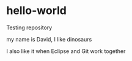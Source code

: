 # hello-world
Testing repository

my name is David, I like dinosaurs

I also like it when Eclipse and Git work together